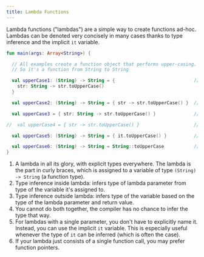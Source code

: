 ```yaml
---
title: Lambda Functions
---
```


Lambda functions ("lambdas") are a simple way to create functions ad-hoc. Lambdas can be denoted very concisely in many cases thanks to type inference and the implicit `it` variable.

<div class="sample" markdown="1">

```kotlin
fun main(args: Array<String>) {

  // All examples create a function object that performs upper-casing.
  // So it's a function from String to String

  val upperCase1: (String) -> String = {                             // 1
    str: String -> str.toUpperCase()
  }

  val upperCase2: (String) -> String = { str -> str.toUpperCase() }  // 2

  val upperCase3 = { str: String -> str.toUpperCase() }              // 3

//  val upperCase4 = { str -> str.toUpperCase() }                    // 4

  val upperCase5: (String) -> String = { it.toUpperCase() }          // 5

  val upperCase6: (String) -> String = String::toUpperCase           // 6
}
```
</div>

1. A lambda in all its glory, with explicit types everywhere. The lambda is the part in curly braces, which is assigned to a variable of type `(String) -> String` (a function type).
2. Type inference inside lambda: infers type of lambda parameter from type of the variable it's assigned to.
3. Type inference outside lambda: infers type of the variable based on the type of the lambda parameter and return value.
4. You cannot do both together, the compiler has no chance to infer the type that way.
5. For lambdas with a single parameter, you don't have to explicitly name it. Instead, you can use the implicit `it` variable. This is especially useful whenever the type of `it` can be inferred (which is often the case).
6. If your lambda just consists of a single function call, you may prefer function pointers.

